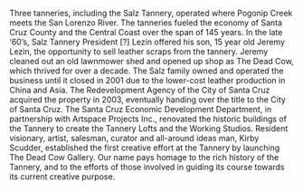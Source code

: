 Three tanneries, including the Salz Tannery, operated where Pogonip Creek meets the San Lorenzo River. The tanneries fueled the economy of Santa Cruz County and the Central Coast over the span of 145 years. In the late ‘60’s, Salz Tannery President [?] Lezin offered his son, 15 year old Jeremy Lezin, the opportunity to sell leather scraps from the tannery. Jeremy cleaned out an old lawnmower shed and opened up shop as The Dead Cow, which thrived for over a decade. The Salz family owned and operated the business until it closed in 2001 due to the lower-cost leather production in China and Asia.
The Redevelopment Agency of the City of Santa Cruz acquired the property in 2003, eventually handing over the title to the City of Santa Cruz. The Santa Cruz Economic Development Department, in partnership with Artspace Projects Inc., renovated the historic buildings of the Tannery to create the Tannery Lofts and the Working Studios. Resident visionary, artist, salesman, curator and all-around ideas man, Kirby Scudder, established the first creative effort at the Tannery by launching The Dead Cow Gallery.
Our name pays homage to the rich history of the Tannery, and to the efforts of those involved in guiding its course towards its current creative purpose.